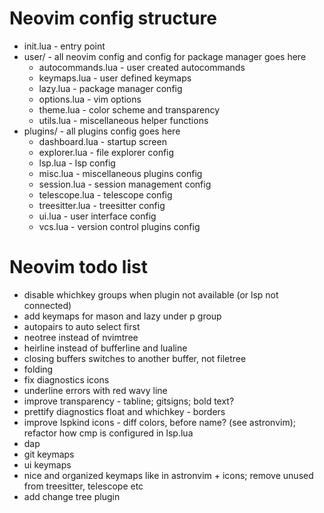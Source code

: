 # Neovim config structure
- init.lua - entry point
- user/ - all neovim config and config for package manager goes here
	- autocommands.lua - user created autocommands
	- keymaps.lua - user defined keymaps
	- lazy.lua - package manager config
	- options.lua - vim options
	- theme.lua - color scheme and transparency
	- utils.lua - miscellaneous helper functions
- plugins/ - all plugins config goes here
	- dashboard.lua - startup screen
	- explorer.lua - file explorer config
	- lsp.lua - lsp config
	- misc.lua - miscellaneous plugins config
	- session.lua - session management config
	- telescope.lua - telescope config
	- treesitter.lua - treesitter config
	- ui.lua - user interface config
	- vcs.lua - version control plugins config

# Neovim todo list
- disable whichkey groups when plugin not available (or lsp not connected)
- add keymaps for mason and lazy under p group
- autopairs to auto select first
- neotree instead of nvimtree
- heirline instead of bufferline and lualine
- closing buffers switches to another buffer, not filetree
- folding
- fix diagnostics icons
- underline errors with red wavy line
- improve transparency - tabline; gitsigns; bold text?
- prettify diagnostics float and whichkey - borders
- improve lspkind icons - diff colors, before name? (see astronvim); refactor how cmp is configured in lsp.lua
- dap
- git keymaps
- ui keymaps
- nice and organized keymaps like in astronvim + icons; remove unused from treesitter, telescope etc
- add change tree plugin
